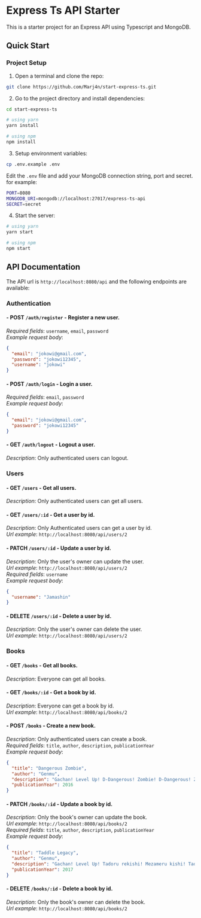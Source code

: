 # Express Ts API Starter

This is a starter project for an Express API using Typescript and MongoDB.

## Quick Start

### Project Setup

1. Open a terminal and clone the repo:

```bash
git clone https://github.com/Marj4n/start-express-ts.git
```

2. Go to the project directory and install dependencies:

```bash
cd start-express-ts

# using yarn
yarn install

# using npm
npm install
```

3. Setup environment variables:

```bash
cp .env.example .env
```

Edit the `.env` file and add your MongoDB connection string, port and secret. for example:

```bash
PORT=8080
MONGODB_URI=mongodb://localhost:27017/express-ts-api
SECRET=secret
```

4. Start the server:

```bash
# using yarn
yarn start

# using npm
npm start
```

## API Documentation

The API url is `http://localhost:8080/api` and the following endpoints are available:

### Authentication

#### - **POST** `/auth/register` - Register a new user.

_Required fields_: `username`, `email`, `password`
<br>
_Example request body_:

```json
{
  "email": "jokowi@gmail.com",
  "password": "jokowi12345",
  "username": "jokowi"
}
```

#### - **POST** `/auth/login` - Login a user.

_Required fields_: `email`, `password`
<br>
_Example request body_:

```json
{
  "email": "jokowi@gmail.com",
  "password": "jokowi12345"
}
```

#### - **GET** `/auth/logout` - Logout a user.

_Description_: Only authenticated users can logout.

### Users

#### - **GET** `/users` - Get all users.

_Description_: Only authenticated users can get all users.

#### - **GET** `/users/:id` - Get a user by id.

_Description_: Only Authenticated users can get a user by id.
<br>
_Url example_: `http://localhost:8080/api/users/2`

#### - **PATCH** `/users/:id` - Update a user by id.

_Description_: Only the user's owner can update the user.
<br>
_Url example_: `http://localhost:8080/api/users/2`
<br>
_Required fields_: `username`
<br>
_Example request body_:

```json
{
  "username": "Jamashin"
}
```

#### - **DELETE** `/users/:id` - Delete a user by id.

_Description_: Only the user's owner can delete the user.
<br>
_Url example_: `http://localhost:8080/api/users/2`

### Books

#### - **GET** `/books` - Get all books.

_Description_: Everyone can get all books.

#### - **GET** `/books/:id` - Get a book by id.

_Description_: Everyone can get a book by id.
<br>
_Url example_: `http://localhost:8080/api/books/2`

#### - **POST** `/books` - Create a new book.

_Description_: Only authenticated users can create a book.
<br>
_Required fields_: `title`, `author`, `description`, `publicationYear`
<br>
_Example request body_:

```json
{
  "title": "Dangerous Zombie",
  "author": "Genmu",
  "description": "Gachan! Level Up! D-Dangerous! Zombie! D-Dangerous! Zombie!",
  "publicationYear": 2016
}
```

#### - **PATCH** `/books/:id` - Update a book by id.

_Description_: Only the book's owner can update the book.
<br>
_Url example_: `http://localhost:8080/api/books/2`
<br>
_Required fields_: `title`, `author`, `description`, `publicationYear`
<br>
_Example request body_:

```json
{
  "title": "Taddle Legacy",
  "author": "Genmu",
  "description": "Gachan! Level Up! Tadoru rekishi! Mezameru kishi! Taddle Legacy~!",
  "publicationYear": 2017
}
```

#### - **DELETE** `/books/:id` - Delete a book by id.

_Description_: Only the book's owner can delete the book.
<br>
_Url example_: `http://localhost:8080/api/books/2`
